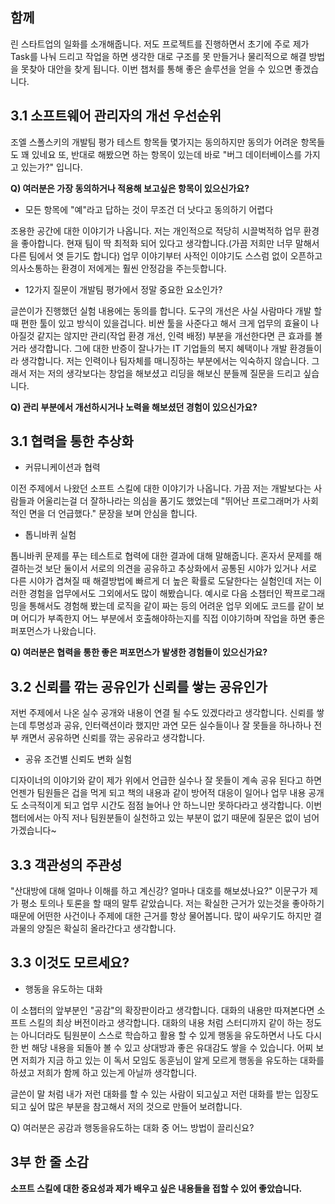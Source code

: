 ## 함께

린 스타트업의 일화를 소개해줍니다. 저도 프로젝트를 진행하면서 초기에 주로 제가 Task를 나눠 드리고 작업을 하면
생각한 대로 구조를 못 만들거나 물리적으로 해결 방법을 못찾아 대안을 찾게 됩니다. 이번 챕처를 통해 좋은 솔루션을 얻을 수 있으면 좋겠습니다.

## 3.1 소프트웨어 관리자의 개선 우선순위

조엘 스폴스키의 개발팀 평가 테스트 항목들 몇가지는 동의하지만 동의가 어려운 항목들도 꽤 있네요
또, 반대로 해봤으면 하는 항목이 있는데 바로 "버그 데이터베이스를 가지고 있는가?" 입니다.

**Q) 여러분은 가장 동의하거나 적용해 보고싶은 항목이 있으신가요?**


- 모든 항목에 "예"라고 답하는 것이 무조건 더 낫다고 동의하기 어렵다

조용한 공간에 대한 이야기가 나옵니다. 저는 개인적으로 적당히 시끌벅적하 업무 환경을 좋아합니다.
현재 팀이 딱 최적화 되어 있다고 생각합니다.(가끔 저희만 너무 말해서 다른 팀에서 엿 듣기도 합니다)
업무 이야기부터 사적인 이야기도 스스럼 없이 오픈하고 의사소통하는 환경이 저에게는 훨씬 안정감을 주는듯합니다.


- 12가지 질문이 개발팀 평가에서 정말 중요한 요소인가?

글쓴이가 진행했던 실험 내용에는 동의를 합니다.
도구의 개선은 사실 사람마다 개발 할 때 편한 툴이 있고 방식이 있을겁니다. 비싼 툴을 사준다고 해서 크게 업무의 효율이 나아질것 같지는 않지만
관리(작업 환경 개선, 인력 배정) 부분을 개선한다면 큰 효과를 볼거라 생각합니다. 그에 대한 반증이 잘나가는 IT 기업들의 복지 혜택이나 개발 환경들이라
생각합니다. 
저는 인력이나 팀자체를 매니징하는 부분에서는 익숙하지 않습니다. 그래서 저는 저의 생각보다는 창업을 해보셨고 리딩을 해보신 분들께 질문을 드리고 싶습니다.

**Q) 관리 부분에서 개선하시거나 노력을 해보셨던 경험이 있으신가요?**


## 3.1 협력을 통한 추상화

- 커뮤니케이션과 협력

이전 주제에서 나왔던 소프트 스킬에 대한 이야기가 나옵니다. 가끔 저는 개발보다는 사람들과 어울리는걸 더 잘하나라는 의심을
품기도 했었는데 "뛰어난 프로그래머가 사회적인 면을 더 언급했다." 문장을 보며 안심을 합니다.


- 톱니바퀴 실험

톱니바퀴 문제를 푸는 테스트로 협력에 대한 결과에 대해 말해줍니다. 혼자서 문제를 해결하는것 보단 둘이서 서로의 의견을 공유하고
추상화에서 공통된 시야가 있거나 서로 다른 시야가 겹쳐질 때 해결방법에 빠르게 더 높은 확률로 도달한다는 실험인데 저는 이러한 경험을
업무에서도 그외에서도 많이 해봤습니다. 예시로 다음 소챕터인 짝프로그래밍을 통해서도 경험해 봤는데 로직을 같이 짜는 등의 어려운 업무 외에도
코드를 같이 보며 어디가 부족한지 어느 부분에서 호출해야하는지를 직접 이야기하며 작업을 하면 좋은 퍼포먼스가 나왔습니다.

**Q) 여러분은 협력을 통한 좋은 퍼포먼스가 발생한 경험들이 있으신가요?**



## 3.2 신뢰를 깎는 공유인가 신뢰를 쌓는 공유인가

저번 주제에서 나온 실수 공개와 내용이 연결 될 수도 있겠다라고 생각합니다. 신뢰를 쌓는데 투명성과 공유, 인터랙션이라 했지만
과연 모든 실수들이나 잘 못들을 하나하나 전부 캐면서 공유하면 신뢰를 깎는 공유라고 생각합니다.

- 공유 조건별 신뢰도 변화 실험

디자이너의 이야기와 같이 제가 위에서 언급한 실수나 잘 못들이 계속 공유 된다고 하면 언젠가 팀원들은 겁을 먹게 되고 책의 내용과 같이 방어적 
대응이 일어나 업무 내용 공개도 소극적이게 되고 업무 시간도 점점 늘어나 안 하느니만 못하다라고 생각합니다.
이번 챕터에서는 아직 저나 팀원분들이 실천하고 있는 부분이 없기 때문에 질문은 없이 넘어가겠습니다~

## 3.3 객관성의 주관성
 
"산대방에 대해 얼마나 이해를 하고 계신강? 얼마나 대호를 해보셨나요?" 이문구가 제가 평소 토의나 토론을 할 때의 말투 같았습니다.
저는 확실한 근거가 있는것을 좋아하기 때문에 어떤한 사건이나 주제에 대한 근거를 항상 물어봅니다. 많이 싸우기도 하지만 결과물의 양질은
확실히 올라간다고 생각합니다.

## 3.3 이것도 모르세요?

- 행동을 유도하는 대화

이 소챕터의 앞부분인 "공감"의 확장판이라고 생각합니다. 대화의 내용만 따져본다면 소프트 스킬의 최상 버전이라고 생각합니다.
대화의 내용 처럼 스터디까지 같이 하는 정도는 아니더라도 팀원분이 스스로 학습하고 활용 할 수 있게 행동을 유도하면서 나도 
다시 한 번 해당 내용을 되돌아 볼 수 있고 상대방과 좋은 유대감도 쌓을 수 있습니다. 어찌 보면 저희가 지금 하고 있는 이 독서 모임도
동훈님이 알게 모르게 행동을 유도하는 대화를 하셨고 저희가 함께 하고 있는게 아닐까 생각합니다.

글쓴이 말 처럼 내가 저런 대화를 할 수 있는 사람이 되고싶고 저런 대화를 받는 입장도 되고 싶어 많은 부분을 참고해서 저의 것으로 만들어 보려합니다.

Q) 여러분은 공감과 행동을유도하는 대화 중 어느 방법이 끌리신요?


## 3부 한 줄 소감
**소프트 스킬에 대한 중요성과 제가 배우고 싶은 내용들을 접할 수 있어 좋았습니다.**

